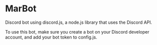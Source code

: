 # MarBot
Discord bot using discord.js, a node.js library that uses the Discord API.

To use this bot, make sure you create a bot on your Discord developer account, and add your bot token to config.js.
